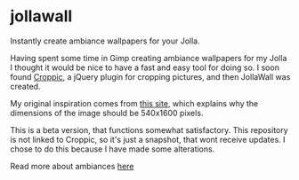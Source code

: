 jollawall
=========

Instantly create ambiance wallpapers for your Jolla.


Having spent some time in Gimp creating ambiance wallpapers for my Jolla I thought it would be nice to have a fast and easy tool for doing so. I soon found [Croppic](https://github.com/styoe/croppic), a jQuery plugin for cropping pictures, and then JollaWall was created.


My original inspiration comes from [this site](http://www.jollausers.com/2013/12/how-to-make-ambiance-wallpapers-for-sailfish-bonus/), which explains why the dimensions of the image should be 540x1600 pixels.

This is a beta version, that functions somewhat satisfactory. This repository is not linked to Croppic, so it's just a snapshot, that wont receive updates. I chose to do this because I have made some alterations.

Read more about ambiances [here](https://tberg.dk/post/ambiance-wallpapers-for-jolla/)
